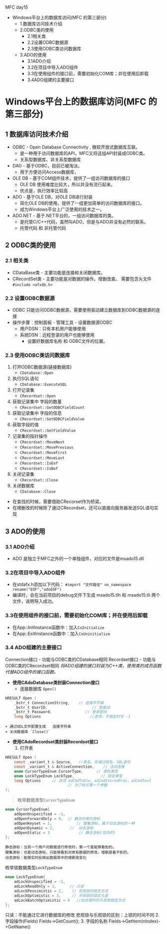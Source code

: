 MFC day15

<!-- MarkdownTOC autolink=true autoanchor=true brackets=round -->

- Windows平台上的数据库访问(MFC 的第三部分)
    - 1.数据库访问技术介绍
    - 2.ODBC类的使用
        - 2.1相关类
        - 2.2设置ODBC数据源
        - 2.3使用ODBC类访问数据库
    - 3.ADO的使用
        - 3.1ADO介绍
        - 3.2在项目中导入ADO组件
        - 3.3在使用组件的接口前，需要初始化COM库；并在使用后卸载
        - 3.4ADO组建的主要接口

<!-- /MarkdownTOC -->


# Windows平台上的数据库访问(MFC 的第三部分)
<a name="chapter1"></a>
## 1 数据库访问技术介绍
- ODBC - Open Database Connectivity , 微软开放式数据库互联。
    + 是一种用于访问数据库的API，MFC又将这组API封装成ODBC类。
    + 关系型数据库、非关系型数据库
- DAO - 基于ODBC，目前已被淘汰。
    + 用于方便访问Access数据库，
- OLE DB - 基于COM组件技术，提供了一组访问数据库的接口
    + OLE DB 使用难度比较大，所以并没有流行起来。
    + 优点是，执行效率比较高
- ADO - 基于OLE DB，对OLE DB进行封装
    + 简化OLE DB的使用，提供了一组更加简单的访问数据库的接口。
    + 成为Windows平台上广泛使用的技术之一。
- ADO.NET - 基于.NET平台的，一组访问数据库的类。
    + 是托管C/C++代码，虽然叫ADO，但是与ADO并没有必然的联系。
    + 托管代码 和 非托管代码

## 2 ODBC类的使用
### 2.1 相关类
- CDataBase类 - 主要功能是连接和关闭数据库。
- CRecordSet类 - 主要功能是对数据的操作。增删改查。
    需要包含头文件 `#include <afxdb.h>`
### 2.2 设置ODBC数据源
- ODBC 只能访问ODBC数据源，需要使用驱动建立数据库到ODBC数据源的连接
- 操作步骤：控制面板 - 管理工具 - 设置数据源ODBC
    + 用户DSN：只有本机用户能够使用
    + 系统DSN：远程登录的用户也能够使用
        * 设置好数据库名称 和 ODBC文件的位置。

### 2.3 使用ODBC类访问数据库
1. 打开ODBC数据源(链接数据库)
    + `CDatabase::Open`
2. 执行SQL语句
    + `CDatabase::ExecuteSQL`
3. 打开记录集
    + `CRecordset::Open`
4. 获取记录集中 字段的数量
    + `CRecordset::GetODBCFieldCount`
5. 获取记录集中 字段的信息
    + `CRecordset::GetODBCFieldValue`
6. 获取字段的值
    + `CRecordset::GetFieldValue`
7. 记录集的指针操作
    + `CRecordset::MoveNext`
    + `CRecordset::MovePrevious`
    + `CRecordset::MoveFirst`
    + `CRecordset::MoveLast`
    + `CRecordset::IsEof`
    + `CRecordset::IsBof`
8. 关闭记录集
    + `CRecordset::Close`
9. 关闭数据库
    + `CDatabase::Close`
- 在查找的时候，需要借助CRecorset作为桥梁。
- 在增删改的时候除了通过CRecordset，还可以直接向服务器发送SQL语句实现

## 3 ADO的使用

### 3.1 ADO介绍
- ADO 是独立于MFC之外的一个单独组件，对应的文件是msado15.dll
### 3.2在项目中导入ADO组件
- 在stdafx.h添加以下代码：
    `#import "文件路径" no_namespace rename("EOF","adoEOF")`
- 编译时，会在当前项目的debug文件下生成 msado15.tlh 和 msado15.tli 两个文件，说明导入成功。
### 3.3在使用组件的接口前，需要初始化COM库；并在使用后卸载
- 在App::InitInstance函数中：加入`CoInitialize`
- 在App::ExitInstance函数中：加入`CoUninitialize`

### 3.4 ADO组建的主要接口
Connection接口 - 功能与ODBC类的CDatabase相同
Recordset接口 - 功能与ODBC类的CRecordset相同
_将ADO组建的接口封装为C++类，使用类的成员函数代替ADO组件的接口函数。_

- **使用CAdoDatabase类封装Connection接口**
    + 连接数据库 `Open()`
```C
HRESULT Open (
    _bstr_t ConnectionString,    // 连接字符串
    _bstr_t UserID,                    // 登录ID
    _bstr_t Password,               // 登录密码
    long Options                      //选项，不指定时写 -1
```
    + 通过UDL文件配置生成   连接字符串
    + 关闭数据库 `Close()`
- **使用CAdoRecordset类封装Recordset接口**
    1. 打开表
```C
HRESULT Open (
    const _variant_t & Source,   //表名，存储过程名，SQL语句
    const _variant_t & ActiveConnection,    // 活动连接
    enum CursorTypeEnum CursorType,      // 游标类型
    enum LockTypeEnum LockType,            // 锁定类型
    long Options     // 选项 adCmdTable，adCmdStoredProc，adCmdText
                            // 为了标示第一个参数
);
```
> 枚举数据类型`CursorTypeEnum`
```C
enum CursorTypeEnum{
    adOpenUnspecified = -1,
    adOpenForwardOnly = 0,  // 静态的单向游标
    adOpenKeyset = 1,           // 键集游标，属于动态游标的一种
    adOpenDynamic = 2,       //  动态游标
    adOpenStatic = 3             // 静态游标(双向的)
};
```
    静态游标：当另一个用户对数据进行修改时，第一个是能够看到的。
    键集游标：也是动态游标，只能够看到对原有数据的修改，增删是看不到的。
    动态游标：能够实时反映出数据库中的增删改变化
枚举锁数据类型`LockTypeEnum`
```C
enum LockTypeEnum{
    adLockUnspecified = -1,
    adLockReadOnly = 1,      // 只读
    adLockPessimistic = 2,    // 悲观锁的锁定方式
    adLockOptimistic = 3,     // 乐观锁的锁定凡是
    adLockBatchOptimistic = 4   //批处理所的乐观锁锁定方式
};
```
只读：不能通过它进行数据库的修改
悲观锁与乐观锁的区别：上锁的时间不同
    2. 字段操作(Fields)
    Fields->GetCount();
    3. 字段的名称
    Fields->GetItem(nIndex)->GetName()
